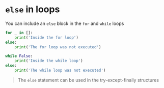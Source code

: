 # `else` in loops

You can include an `else` block in the `for` and `while` loops

``` python
for _ in []:
    print('Inside the for loop')
else:
    print('The for loop was not executed')
```

``` python
while False:
    print('Inside the while loop')
else:
    print('The while loop was not executed')
```

> The `else` statement can be used in the try-except-finally structures
